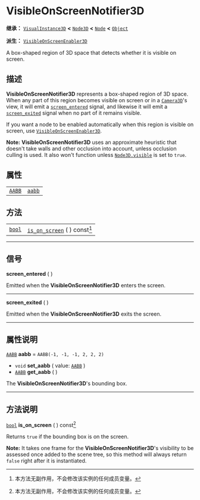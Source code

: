 <!-- ⚠ 请勿编辑本文件 ⚠ -->
<!-- 本文档使用脚本从 WeDot 引擎源码仓库生成。 -->
<!-- 生成脚本：https://github.com/WeDot-Engine/WeDot/tree/4.3/doc/tools/make_md.py； -->
<!-- 原文件：https://github.com/WeDot-Engine/WeDot/tree/4.3/doc/classes/VisibleOnScreenNotifier3D.xml。 -->

<div id="_class_visibleonscreennotifier3d"></div>

# VisibleOnScreenNotifier3D

**继承：** [`VisualInstance3D`](class_visualinstance3d.md) **<** [`Node3D`](class_node3d.md) **<** [`Node`](class_node.md) **<** [`Object`](class_object.md)

**派生：** [`VisibleOnScreenEnabler3D`](class_visibleonscreenenabler3d.md)

A box-shaped region of 3D space that detects whether it is visible on screen.

## 描述

**VisibleOnScreenNotifier3D** represents a box-shaped region of 3D space. When any part of this region becomes visible on screen or in a [`Camera3D`](class_camera3d.md)'s view, it will emit a [`screen_entered`](class_visibleonscreennotifier3d.md#class_visibleonscreennotifier3d_signal_screen_entered) signal, and likewise it will emit a [`screen_exited`](class_visibleonscreennotifier3d.md#class_visibleonscreennotifier3d_signal_screen_exited) signal when no part of it remains visible.

If you want a node to be enabled automatically when this region is visible on screen, use [`VisibleOnScreenEnabler3D`](class_visibleonscreenenabler3d.md).

 **Note:** **VisibleOnScreenNotifier3D** uses an approximate heuristic that doesn't take walls and other occlusion into account, unless occlusion culling is used. It also won't function unless [`Node3D.visible`](class_node3d.md#class_node3d_property_visible) is set to `true`.

## 属性

|||
|:-:|:--|
| [`AABB`](class_aabb.md) | [`aabb`](class_visibleonscreennotifier3d.md#class_visibleonscreennotifier3d_property_aabb) | ``AABB(-1, -1, -1, 2, 2, 2)`` |

## 方法

|||
|:-:|:--|
| [`bool`](class_bool.md) | [`is_on_screen`](class_visibleonscreennotifier3d.md#class_visibleonscreennotifier3d_method_is_on_screen) ( ) const[^const] |

<!-- rst-class:: classref-section-separator -->

---

## 信号

<div id="_class_class_visibleonscreennotifier3d_signal_screen_entered"></div>

**screen_entered** ( ) <div id="class_visibleonscreennotifier3d_signal_screen_entered"></div>

Emitted when the **VisibleOnScreenNotifier3D** enters the screen.

<!-- rst-class:: classref-item-separator -->

---

<div id="_class_class_visibleonscreennotifier3d_signal_screen_exited"></div>

**screen_exited** ( ) <div id="class_visibleonscreennotifier3d_signal_screen_exited"></div>

Emitted when the **VisibleOnScreenNotifier3D** exits the screen.

<!-- rst-class:: classref-section-separator -->

---

## 属性说明

<div id="_class_visibleonscreennotifier3d_property_aabb"></div>

[`AABB`](class_aabb.md) **aabb** = ``AABB(-1, -1, -1, 2, 2, 2)`` <div id="class_visibleonscreennotifier3d_property_aabb"></div>

- `void` **set_aabb** ( value: [`AABB`](class_aabb.md) )
- [`AABB`](class_aabb.md) **get_aabb** ( )

The **VisibleOnScreenNotifier3D**'s bounding box.

<!-- rst-class:: classref-section-separator -->

---

## 方法说明

<div id="_class_visibleonscreennotifier3d_method_is_on_screen"></div>

[`bool`](class_bool.md) **is_on_screen** ( ) const[^const]<div id="class_visibleonscreennotifier3d_method_is_on_screen"></div>

Returns `true` if the bounding box is on the screen.

 **Note:** It takes one frame for the **VisibleOnScreenNotifier3D**'s visibility to be assessed once added to the scene tree, so this method will always return `false` right after it is instantiated.

[^virtual]: 本方法通常需要用户覆盖才能生效。
[^const]: 本方法无副作用，不会修改该实例的任何成员变量。
[^vararg]: 本方法除了能接受在此处描述的参数外，还能够继续接受任意数量的参数。
[^constructor]: 本方法用于构造某个类型。
[^static]: 调用本方法无需实例，可直接使用类名进行调用。
[^operator]: 本方法描述的是使用本类型作为左操作数的有效运算符。
[^bitfield]: 这个值是由下列位标志构成位掩码的整数。
[^void]: 无返回值。
